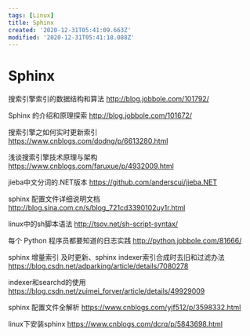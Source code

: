 ```yaml
---
tags: [Linux]
title: Sphinx
created: '2020-12-31T05:41:09.663Z'
modified: '2020-12-31T05:41:18.088Z'
---
```


# Sphinx

搜索引擎索引的数据结构和算法
http://blog.jobbole.com/101792/

Sphinx 的介绍和原理探索
http://blog.jobbole.com/101672/

搜索引擎之如何实时更新索引
https://www.cnblogs.com/dodng/p/6613280.html

浅谈搜索引擎技术原理与架构
https://www.cnblogs.com/faruxue/p/4932009.html

jieba中文分词的.NET版本
https://github.com/anderscui/jieba.NET

sphinx 配置文件详细说明文档
http://blog.sina.com.cn/s/blog_721cd3390102uy1r.html

linux中的sh脚本语法
http://tsov.net/sh-script-syntax/

每个 Python 程序员都要知道的日志实践
http://python.jobbole.com/81666/

sphinx 增量索引 及时更新、sphinx indexer索引合成时去旧和过滤办法
https://blog.csdn.net/adparking/article/details/7080278

indexer和searchd的使用
https://blog.csdn.net/zuimei_forver/article/details/49929009

sphinx 配置文件全解析
https://www.cnblogs.com/yjf512/p/3598332.html

linux下安装sphinx
https://www.cnblogs.com/dcrq/p/5843698.html
